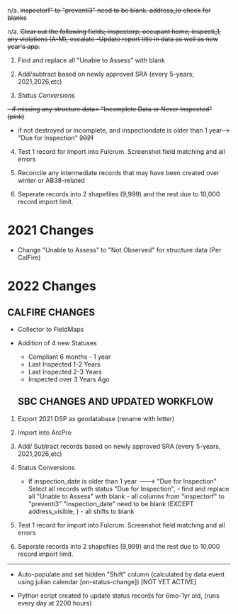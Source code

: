 n/a. ~~inspectorf" to "preventi3" need to be blank.  address_lo check for blanks~~

n/a. ~~Clear out the following fields; inspectorp, occupant home, inspecti_1, any violations (A-M), escalate
  -Update report title in data as well as new year's app.~~

1. Find and replace all "Unable to Assess" with blank

2. Add/subtract based on newly approved SRA (every 5-years; 2021,2026,etc)

3. _Status Conversions_

  ~~- if missing any structure data= "Incomplete Data or Never Inspected" (pink)~~
  
  - if not destroyed or incomplete, and inspectiondate is older than 1 year--> "Due for Inspection" ~~2021~~
  
4. Test 1 record for import into Fulcrum.  Screenshot field matching and all errors

5. Reconcile any intermediate records that may have been created over winter or AB38-related

6. Seperate records into 2 shapefiles (9,999) and the rest due to 10,000 record import limit.


# 2021 Changes

- Change "Unable to Assess" to "Not Observed" for structure data (Per CalFire)

# 2022 Changes

  ## CALFIRE CHANGES
- Collector to FieldMaps

- Addition of 4 new Statuses
  - Compliant 6 months - 1 year
  - Last Inspected 1-2 Years
  -	Last Inspected 2-3 Years
  - Inspected over 3 Years Ago
  
  ## SBC CHANGES AND UPDATED WORKFLOW
1. Export 2021 DSP as geodatabase (rename with letter)

2. Import into ArcPro

3. Add/ Subtract records based on newly approved SRA (every 5-years, 2021,2026,etc) 

4. Status Conversions
	- If inspection_date is older than 1 year ---> "Due for Inspection"
		Select all records with status "Due for Inspection", 
			- find and replace all "Unable to Assess" with blank
			- all columns from "inspectorf" to "preventi3" "inspection_date" need to be blank (EXCEPT address_visible, )
			- all shifts to blank


6. Test 1 record for import into Fulcrum. Screenshot field matching and all errors

7. Seperate records into 2 shapefiles (9,999) and the rest due to 10,000 record import limit.
 ____________________________________________________________________________________________

- Auto-populate and set hidden "Shift" column (calculated by data event using julian calendar [on-status-change]) [NOT YET ACTIVE]

- Python script created to update status records for 6mo-1yr old, (runs every day at 2200 hours)


